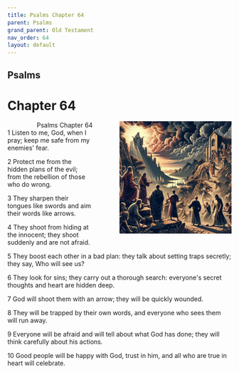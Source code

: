 ```yaml
---
title: Psalms Chapter 64
parent: Psalms
grand_parent: Old Testament
nav_order: 64
layout: default
---
```


## Psalms

# Chapter 64

<div style="clear: both; text-align: right;">
    <img src="/assets/Image/Psalms/500/64.jpg" alt="Psalms Chapter 64" class="chapter-image" style="max-width: 50%; height: auto; float: right; margin: 0 0 10px 10px; padding-left: 10%;">
    <figcaption style="font-size: 14px;">Psalms Chapter 64</figcaption>
</div>
1 Listen to me, God, when I pray; keep me safe from my enemies' fear.

2 Protect me from the hidden plans of the evil; from the rebellion of those who do wrong.

3 They sharpen their tongues like swords and aim their words like arrows.

4 They shoot from hiding at the innocent; they shoot suddenly and are not afraid.

5 They boost each other in a bad plan: they talk about setting traps secretly; they say, Who will see us?

6 They look for sins; they carry out a thorough search: everyone's secret thoughts and heart are hidden deep.

7 God will shoot them with an arrow; they will be quickly wounded.

8 They will be trapped by their own words, and everyone who sees them will run away.

9 Everyone will be afraid and will tell about what God has done; they will think carefully about his actions.

10 Good people will be happy with God, trust in him, and all who are true in heart will celebrate.


